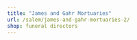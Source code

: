 ```yaml
---
title: "James and Gahr Mortuaries"
url: /salem/james-and-gahr-mortuaries-2/
shop: funeral directors
---
```

